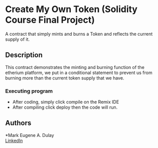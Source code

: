 # Create My Own Token (Solidity Course Final Project)

A contract that simply mints and burns a Token and reflects the current supply of it.

## Description

This contract demonstrates the minting and burning function of the etherium platform, we put in a conditional statement to prevent us 
from burning more than the current token supply that we have.

### Executing program

* After coding, simply click compile on the Remix IDE
* After compiling click deploy then the code will run.

## Authors

*Mark Eugene A. Dulay  
[LinkedIn](https://www.linkedin.com/in/mark-eugene-dulay-1943b0244/)



